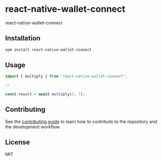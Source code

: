 # react-native-wallet-connect

react-native-wallet-connect

## Installation

```sh
npm install react-native-wallet-connect
```

## Usage

```js
import { multiply } from "react-native-wallet-connect";

// ...

const result = await multiply(3, 7);
```

## Contributing

See the [contributing guide](CONTRIBUTING.md) to learn how to contribute to the repository and the development workflow.

## License

MIT

